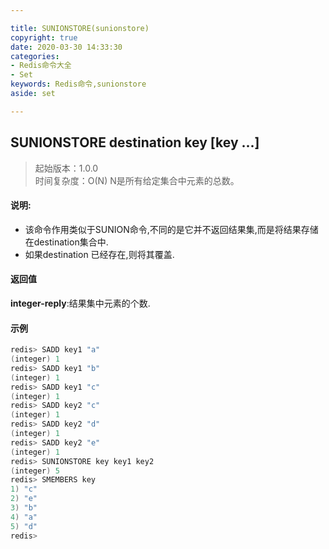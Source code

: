 ```yaml
---

title: SUNIONSTORE(sunionstore)
copyright: true
date: 2020-03-30 14:33:30
categories: 
- Redis命令大全
- Set
keywords: Redis命令,sunionstore
aside: set

---
```

## SUNIONSTORE destination key [key ...] 
>起始版本：1.0.0<br/>时间复杂度：O(N) N是所有给定集合中元素的总数。


#### 说明:
* 该命令作用类似于SUNION命令,不同的是它并不返回结果集,而是将结果存储在destination集合中.
* 如果destination 已经存在,则将其覆盖.

#### 返回值

**integer-reply**:结果集中元素的个数.

#### 示例
```c
redis> SADD key1 "a"
(integer) 1
redis> SADD key1 "b"
(integer) 1
redis> SADD key1 "c"
(integer) 1
redis> SADD key2 "c"
(integer) 1
redis> SADD key2 "d"
(integer) 1
redis> SADD key2 "e"
(integer) 1
redis> SUNIONSTORE key key1 key2
(integer) 5
redis> SMEMBERS key
1) "c"
2) "e"
3) "b"
4) "a"
5) "d"
redis>
```